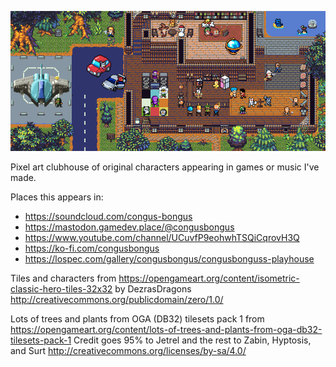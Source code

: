 ![Playhouse](https://raw.githubusercontent.com/cxong/cxong/master/playhouse/playhouse.png)

Pixel art clubhouse of original characters appearing in games or music I've made.

Places this appears in:

- https://soundcloud.com/congus-bongus
- https://mastodon.gamedev.place/@congusbongus
- https://www.youtube.com/channel/UCuvfP9eohwhTSQiCqrovH3Q
- https://ko-fi.com/congusbongus
- https://lospec.com/gallery/congusbongus/congusbonguss-playhouse


Tiles and characters from https://opengameart.org/content/isometric-classic-hero-tiles-32x32
by DezrasDragons
http://creativecommons.org/publicdomain/zero/1.0/

Lots of trees and plants from OGA (DB32) tilesets pack 1 from https://opengameart.org/content/lots-of-trees-and-plants-from-oga-db32-tilesets-pack-1
Credit goes 95% to Jetrel and the rest to Zabin, Hyptosis, and Surt
http://creativecommons.org/licenses/by-sa/4.0/